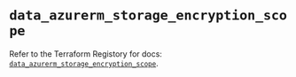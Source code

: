 # `data_azurerm_storage_encryption_scope`

Refer to the Terraform Registory for docs: [`data_azurerm_storage_encryption_scope`](https://www.terraform.io/docs/providers/azurerm/d/storage_encryption_scope).
